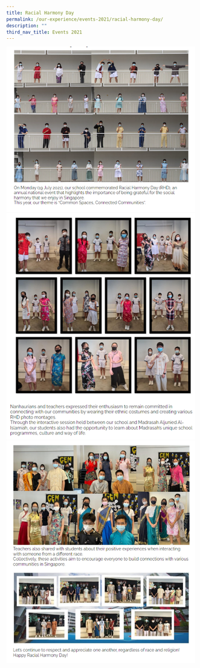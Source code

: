 ```yaml
---
title: Racial Harmony Day
permalink: /our-experience/events-2021/racial-harmony-day/
description: ""
third_nav_title: Events 2021
---
```

<img src="/images/rhd1.png" 
         style="width:500px"
	/>
<br>
<img src="/images/rhd2.png" 
         style="width:500px"
	/>
<br>
<img src="/images/rhd3.png" 
         style="width:500px"
	/>
<br>
